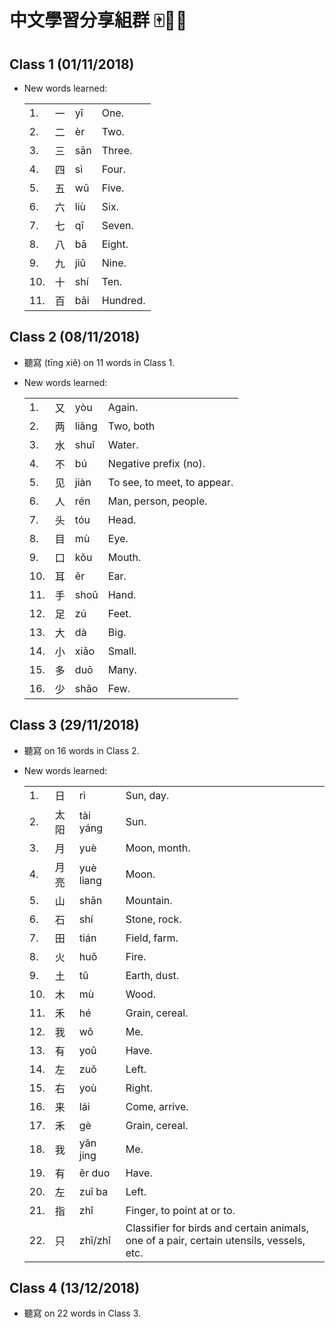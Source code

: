 # 中文學習分享組群 🀄📒🤓

## Class 1 (01/11/2018)

- New words learned:

  |     |    |     |          |
  |-----|----|-----|----------|
  | 1.  | 一 | yī  | One.     |
  | 2.  | 二 | èr  | Two.     |
  | 3.  | 三 | sān | Three.   | 
  | 4.  | 四 | sì  | Four.    |
  | 5.  | 五 | wǔ  | Five.    |
  | 6.  | 六 | liù | Six.     |
  | 7.  | 七 | qī  | Seven.   |
  | 8.  | 八 | bā  | Eight.   |
  | 9.  | 九 | jiǔ | Nine.    |
  | 10. | 十 | shí | Ten.     |
  | 11. | 百 | bǎi | Hundred. |

## Class 2 (08/11/2018)

- 聽寫 (tīng xiě) on 11 words in Class 1.
- New words learned:

  |     |    |       |                             |
  |-----|----|-------|-----------------------------|
  | 1.  | 又 | yòu   | Again.                      |
  | 2.  | 两 | liǎng | Two, both                   |
  | 3.  | 水 | shuǐ  | Water.                      |
  | 4.  | 不 | bú    | Negative prefix (no).       |
  | 5.  | 见 | jiàn  | To see, to meet, to appear. |
  | 6.  | 人 | rén   | Man, person, people.        |
  | 7.  | 头 | tóu   | Head.                       |
  | 8.  | 目 | mù    | Eye.                        |
  | 9.  | 口 | kǒu   | Mouth.                      |
  | 10. | 耳 | ěr    | Ear.                        |
  | 11. | 手 | shoǔ  | Hand.                       |
  | 12. | 足 | zú    | Feet.                       |
  | 13. | 大 | dà    | Big.                        |
  | 14. | 小 | xiǎo  | Small.                      |
  | 15. | 多 | duō   | Many.                       |
  | 16. | 少 | shǎo  | Few.                        |

## Class 3 (29/11/2018)

- 聽寫 on 16 words in Class 2.
- New words learned:

  |     |      |            |                |
  |-----|------|------------|----------------|
  | 1.  | 日   | rì         | Sun, day.      |
  | 2.  | 太阳 | tài yáng   | Sun.           |
  | 3.  | 月   | yuè        | Moon, month.   |
  | 4.  | 月亮 | yuè liang  | Moon.          |
  | 5.  | 山   | shān       | Mountain.      |
  | 6.  | 石   | shí        | Stone, rock.   |
  | 7.  | 田   | tián       | Field, farm.   |
  | 8.  | 火   | huǒ        | Fire.          |
  | 9.  | 土   | tǔ         | Earth, dust.   |
  | 10. | 木   | mù         | Wood.          |
  | 11. | 禾   | hé         | Grain, cereal. |
  | 12. | 我   | wǒ         | Me.            |
  | 13. | 有   | yoǔ        | Have.          |
  | 14. | 左   | zuǒ        | Left.          |
  | 15. | 右   | yoù        | Right.         |
  | 16. | 来   | lái        | Come, arrive.  |
  | 17. | 禾   | gè         | Grain, cereal. |
  | 18. | 我   | yǎn jing   | Me.            |
  | 19. | 有   | ěr duo     | Have.          |
  | 20. | 左   | zuǐ ba     | Left.          |
  | 21. | 指   | zhǐ        | Finger, to point at or to. |
  | 22. | 只   | zhī/zhǐ    | Classifier for birds and certain animals, one of a pair, certain utensils, vessels, etc. |

## Class 4 (13/12/2018)

- 聽寫 on 22 words in Class 3.



